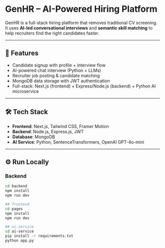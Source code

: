 # GenHR – AI-Powered Hiring Platform

GenHR is a full-stack hiring platform that removes traditional CV screening.  
It uses **AI-led conversational interviews** and **semantic skill matching** to help recruiters find the right candidates faster.

---

## 🚀 Features
- Candidate signup with profile + interview flow
- AI-powered chat interview (Python + LLMs)
- Recruiter job posting & candidate matching
- MongoDB data storage with JWT authentication
- Full-stack: Next.js (frontend) + Express/Node.js (backend) + Python AI microservice

---

## 🛠️ Tech Stack
- **Frontend**: Next.js, Tailwind CSS, Framer Motion  
- **Backend**: Node.js, Express.js, JWT  
- **Database**: MongoDB  
- **AI Service**: Python, SentenceTransformers, OpenAI GPT-4o-mini  

---

## ⚙️ Run Locally

### Backend
```bash
cd backend
npm install
npm run dev

## frontend
cd pages
npm install
npm run dev

## ai-service
cd ai-service
pip install -r requirements.txt
python app.py


